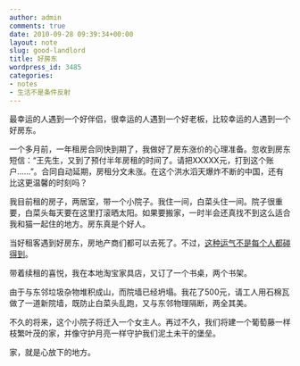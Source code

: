 ```yaml
---
author: admin
comments: true
date: 2010-09-28 09:39:34+00:00
layout: note
slug: good-landlord
title: 好房东
wordpress_id: 3485
categories:
- notes
- 生活不是条件反射
---
```


最幸运的人遇到一个好伴侣，很幸运的人遇到一个好老板，比较幸运的人遇到一个好房东。

一个多月前，一年租房合同快到期了，我做好了房东涨价的心理准备。忽收到房东短信：“王先生，又到了预付半年房租的时间了。请把XXXXX元，打到这个账户……”。合同自动延期，房租分文未涨。在这个洪水滔天爆炸不断的中国，还有比这更温馨的时刻吗？

我目前租的房子，两居室，带一个小院子。我住一间，白菜头住一间。院子很重要，白菜头每天要在这里打滚晒太阳。如果要搬家，一时半会还真找不到这么适合我和猫一起住的地方。房东真是个好人。

当好租客遇到好房东，房地产商们都可以去死了。不过，[这种运气不是每个人都碰得到](http://www.baibanbao.net/2009/07/01/bye-bye-landlady/)。

带着续租的喜悦，我在本地淘宝家具店，又订了一个书桌，两个书架。

由于与东邻垃圾杂物堆积成山，而院墙已经坍塌。我花了500元，请工人用石棉瓦做了一道新院墙，既防止白菜头乱跑，又与东邻物理隔断，两全其美。

不久的将来，这个小院子将迁入一个女主人。再过不久，我们将建一个葡萄藤一样枝繁叶茂的家，并像守护月亮一样守护我们泥土未干的堡垒。  

家，就是心放下的地方。
